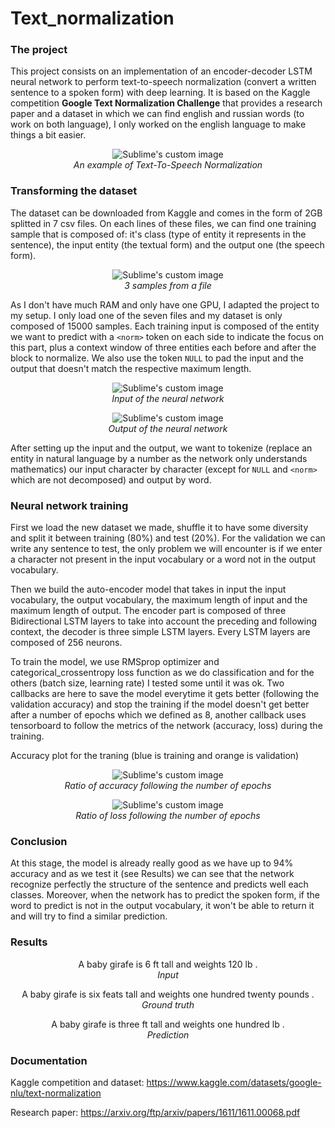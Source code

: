# Text_normalization

### The project

This project consists on an implementation of an encoder-decoder LSTM neural network to perform text-to-speech normalization (convert a written sentence to a spoken form) with deep learning. It is based on the Kaggle competition **Google Text Normalization Challenge** that provides a research paper and a dataset in which we can find english and russian words (to work on both language), I only worked on the english language to make things a bit easier.

<p align="center">
  <img src="https://user-images.githubusercontent.com/91634314/229577972-fa2e18cb-4d3b-463e-8fc9-ce62a2ca67e0.png?raw=true" alt="Sublime's custom image"/>
  <br>
  <i>An example of Text-To-Speech Normalization</i>
</p>

### Transforming the dataset

The dataset can be downloaded from Kaggle and comes in the form of 2GB splitted in 7 csv files. On each lines of these files, we can find one training sample that is composed of: it's class (type of entity it represents in the sentence), the input entity (the textual form) and the output one (the speech form).  
<p align="center">
  <img src="https://user-images.githubusercontent.com/91634314/229623367-ed7c5b6e-4212-4349-9448-0b4e233c020a.png?raw=true" alt="Sublime's custom image"/>
  <br>
  <i>3 samples from a file</i>
</p>

As I don't have much RAM and only have one GPU, I adapted the project to my setup. I only load one of the seven files and my dataset is only composed of 15000 samples. Each training input is composed of the entity we want to predict with a ```<norm>``` token on each side to indicate the focus on this part, plus a context window of three entities each before and after the block to normalize. We also use the token ```NULL``` to pad the input and the output that doesn't match the respective maximum length.

<p align="center">
  <img src="https://user-images.githubusercontent.com/91634314/229868740-d9c5df01-66ee-4e8e-a50c-02e744b286a4.png?raw=true" alt="Sublime's custom image"/>
  <br>
  <i>Input of the neural network</i>
</p>

<p align="center">
  <img src="https://user-images.githubusercontent.com/91634314/229876499-d1831560-0d36-40ea-b347-1e43530826ff.png?raw=true" alt="Sublime's custom image"/>
  <br>
  <i>Output of the neural network</i>
</p>

After setting up the input and the output, we want to tokenize (replace an entity in natural language by a number as the network only understands mathematics) our input character by character (except for ```NULL``` and ```<norm>``` which are not decomposed) and output by word.

### Neural network training

First we load the new dataset we made, shuffle it to have some diversity and split it between training (80%) and test (20%). For the validation we can write any sentence to test, the only problem we will encounter is if we enter a character not present in the input vocabulary or a word not in the output vocabulary.

Then we build the auto-encoder model that takes in input the input vocabulary, the output vocabulary, the maximum length of input and the maximum length of output. The encoder part is composed of three Bidirectional LSTM layers to take into account the preceding and following context, the decoder is three simple LSTM layers. Every LSTM layers are composed of 256 neurons.

To train the model, we use RMSprop optimizer and categorical_crossentropy loss function as we do classification and for the others (batch size, learning rate) I tested some until it was ok. Two callbacks are here to save the model everytime it gets better (following the validation accuracy) and stop the training if the model doesn't get better after a number of epochs which we defined as 8, another callback uses tensorboard to follow the metrics of the network (accuracy, loss) during the training.

Accuracy plot for the traning (blue is training and orange is validation)

<p align="center">
  <img src="https://user-images.githubusercontent.com/91634314/230719281-150abaa8-82c5-43c1-a92e-de67a6d69d74.PNG?raw=true" alt="Sublime's custom image"/>
  <br>
  <i>Ratio of accuracy following the number of epochs</i>
</p>

<p align="center">
  <img src="https://user-images.githubusercontent.com/91634314/230719333-ba00bc90-7969-48e9-8514-0e77d7a1850c.PNG?raw=true" alt="Sublime's custom image"/>
  <br>
  <i>Ratio of loss following the number of epochs</i>
</p>

### Conclusion

At this stage, the model is already really good as we have up to 94% accuracy and as we test it (see Results) we can see that the network recognize perfectly the structure of the sentence and predicts well each classes. Moreover, when the network has to predict the spoken form, if the word to predict is not in the output vocabulary, it won't be able to return it and will try to find a similar prediction.

### Results

<p align="center">
  A baby girafe is 6 ft tall and weights 120 lb .
  <br>
  <i>Input</i>
</p>

<p align="center">
  A baby girafe is six feats tall and weights one hundred twenty pounds .
  <br>
  <i>Ground truth</i>
</p>

<p align="center">
  A baby girafe is three ft tall and weights one hundred lb .
  <br>
  <i>Prediction</i>
</p>

### Documentation

Kaggle competition and dataset: https://www.kaggle.com/datasets/google-nlu/text-normalization

Research paper: https://arxiv.org/ftp/arxiv/papers/1611/1611.00068.pdf
